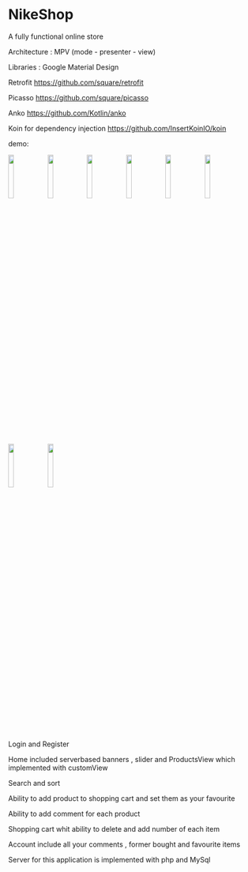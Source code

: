 # NikeShop
A fully functional online store 


Architecture : 
MPV (mode - presenter - view)

Libraries :
Google Material Design

Retrofit https://github.com/square/retrofit

Picasso https://github.com/square/picasso

Anko https://github.com/Kotlin/anko

Koin for dependency injection https://github.com/InsertKoinIO/koin

demo: 

<img src="https://github.com/Arefyazdkhasti/NikeShop/blob/master/Sample/login.png" width="15%"></img>   <img src="https://github.com/Arefyazdkhasti/NikeShop/blob/master/Sample/home.png" width="15%"></img>   <img src="https://github.com/Arefyazdkhasti/NikeShop/blob/master/Sample/search.png" width="15%"></img>   <img src="https://github.com/Arefyazdkhasti/NikeShop/blob/master/Sample/sort.png" width="15%"></img>   <img src="https://github.com/Arefyazdkhasti/NikeShop/blob/master/Sample/productDetail.png" width="15%"></img>    <img src="https://github.com/Arefyazdkhasti/NikeShop/blob/master/Sample/addCommentDialog.png" width="15%"></img>    <img src="https://github.com/Arefyazdkhasti/NikeShop/blob/master/Sample/shoppingCart.png" width="15%"></img>    <img src="https://github.com/Arefyazdkhasti/NikeShop/blob/master/Sample/account.png" width="15%"></img>   


Login and Register


Home included serverbased banners , slider and ProductsView  which implemented with customView 


Search and sort


Ability to add product to shopping cart and set them as your favourite


Ability to add comment for each product


Shopping cart whit ability to delete and add number of each item 


Account include all your comments , former bought and favourite items


Server for this application is implemented with php and MySql 

